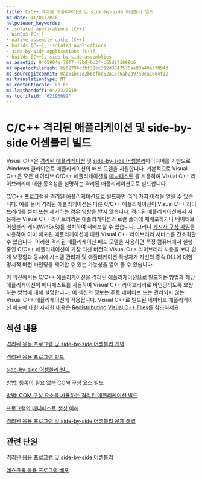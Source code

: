 ```yaml
---
title: C/C++ 격리된 애플리케이션 및 side-by-side 어셈블리 빌드
ms.date: 11/04/2016
helpviewer_keywords:
- isolated applications [C++]
- WinSxS [C++]
- native assembly cache [C++]
- builds [C++], isolated applications
- side-by-side applications [C++]
- builds [C++], side-by-side assemblies
ms.assetid: 9465904e-76f7-48bd-bb3f-c55d8f1699b6
ms.openlocfilehash: b962796c3bf32bc312d3047535ae90a40a37094d
ms.sourcegitcommit: 0ab61bc3d2b6cfbd52a16c6ab2b97a8ea1864f12
ms.translationtype: MT
ms.contentlocale: ko-KR
ms.lasthandoff: 04/23/2019
ms.locfileid: "62196692"
---
```

# <a name="building-cc-isolated-applications-and-side-by-side-assemblies"></a>C/C++ 격리된 애플리케이션 및 side-by-side 어셈블리 빌드

Visual C++은 [격리된 애플리케이션](/windows/desktop/SbsCs/isolated-applications) 및 [side-by-side 어셈블리](/windows/desktop/SbsCs/about-side-by-side-assemblies-)아이디어를 기반으로 Windows 클라이언트 애플리케이션의 배포 모델을 지원합니다. 기본적으로 Visual C++은 모든 네이티브 C/C++ 애플리케이션을 [매니페스트](/windows/desktop/sbscs/manifests) 를 사용하여 Visual C++ 라이브러리에 대한 종속성을 설명하는 격리된 애플리케이션으로 빌드합니다.

C/C++ 프로그램을 격리된 애플리케이션으로 빌드하면 여러 가지 이점을 얻을 수 있습니다. 예를 들어 격리된 애플리케이션은 다른 C/C++ 애플리케이션이 Visual C++ 라이브러리를 설치 또는 제거하는 경우 영향을 받지 않습니다. 격리된 애플리케이션에서 사용하는 Visual C++ 라이브러리는 애플리케이션의 로컬 폴더에 재배포하거나 네이티브 어셈블리 캐시(WinSxS)를 설치하여 재배포할 수 있습니다. 그러나 [게시자 구성 파일](/windows/desktop/SbsCs/publisher-configuration)을 사용하여 이미 배포된 애플리케이션에 대한 Visual C++ 라이브러리 서비스를 간소화할 수 있습니다. 이러한 격리된 애플리케이션 배포 모델을 사용하면 특정 컴퓨터에서 실행 중인 C/C++ 애플리케이션이 가장 최신 버전의 Visual C++ 라이브러리 사용을 보다 쉽게 보장함과 동시에 시스템 관리자 및 애플리케이션 작성자가 자신의 종속 DLL에 대한 명시적 버전 바인딩을 제어할 수 있는 가능성을 열어 둘 수 있습니다.

이 섹션에서는 C/C++ 애플리케이션을 격리된 애플리케이션으로 빌드하는 방법과 해당 애플리케이션이 매니페스트를 사용하여 Visual C++ 라이브러리로 바인딩되도록 보장하는 방법에 대해 설명합니다. 이 섹션의 정보는 주로 네이티브 또는 관리되지 않는 Visual C++ 애플리케이션에 적용됩니다. Visual C++로 빌드된 네이티브 애플리케이션 배포에 대한 자세한 내용은 [Redistributing Visual C++ Files](../windows/redistributing-visual-cpp-files.md)를 참조하세요.

## <a name="in-this-section"></a>섹션 내용

[격리된 응용 프로그램 및 side-by-side 어셈블리 개념](concepts-of-isolated-applications-and-side-by-side-assemblies.md)

[ 격리된 응용 프로그램 빌드](building-c-cpp-isolated-applications.md)

[ side-by-side 어셈블리 빌드](building-c-cpp-side-by-side-assemblies.md)

[방법: 등록이 필요 없는 COM 구성 요소 빌드](how-to-build-registration-free-com-components.md)

[방법: COM 구성 요소를 사용하는 격리된 애플리케이션 빌드](how-to-build-isolated-applications-to-consume-com-components.md)

[ 프로그램의 매니페스트 생성 이해](understanding-manifest-generation-for-c-cpp-programs.md)

[ 격리된 응용 프로그램 및 side-by-side 어셈블리 문제 해결](troubleshooting-c-cpp-isolated-applications-and-side-by-side-assemblies.md)

## <a name="related-sections"></a>관련 단원

[격리된 응용 프로그램 및 side-by-side 어셈블리](/windows/desktop/SbsCs/isolated-applications-and-side-by-side-assemblies-portal)

[데스크톱 응용 프로그램 배포](../windows/deploying-native-desktop-applications-visual-cpp.md)